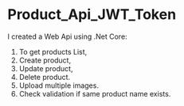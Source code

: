 # Product_Api_JWT_Token
I created a Web Api using .Net Core:
1. To get products List,
2. Create product,
3. Update product,
4. Delete product.
5. Upload multiple images.
6. Check validation if same product name exists.

